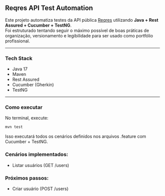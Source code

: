 ## Reqres API Test Automation

Este projeto automatiza testes da API pública [Reqres](https://reqres.in) utilizando **Java + Rest Assured + Cucumber + TestNG**.  
Foi estruturado tentando seguir o máximo possível de boas práticas de organização, versionamento e legibilidade para ser usado como portfólio profissional.

---

### Tech Stack

- Java 17
- Maven
- Rest Assured
- Cucumber (Gherkin)
- TestNG

---

### Como executar

No terminal, execute:

```bash
mvn test
```

Isso executará todos os cenários definidos nos arquivos .feature com Cucumber + TestNG.

### Cenários implementados:

- Listar usuários (GET /users)

### Próximos passos:

- Criar usuário (POST /users)
